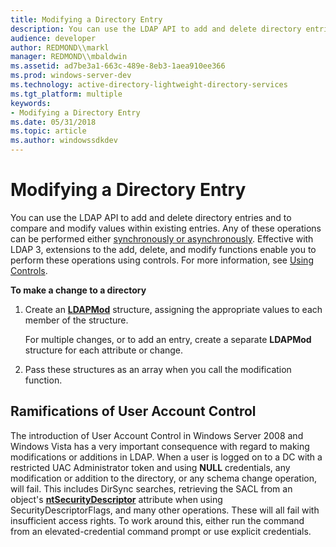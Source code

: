 ```yaml
---
title: Modifying a Directory Entry
description: You can use the LDAP API to add and delete directory entries and to compare and modify values within existing entries.
audience: developer
author: REDMOND\\markl
manager: REDMOND\\mbaldwin
ms.assetid: ad7be3a1-663c-489e-8eb3-1aea910ee366
ms.prod: windows-server-dev
ms.technology: active-directory-lightweight-directory-services
ms.tgt_platform: multiple
keywords:
- Modifying a Directory Entry
ms.date: 05/31/2018
ms.topic: article
ms.author: windowssdkdev
---
```


# Modifying a Directory Entry

You can use the LDAP API to add and delete directory entries and to compare and modify values within existing entries. Any of these operations can be performed either [synchronously or asynchronously](synchronous-vs--asynchronous-calls.md). Effective with LDAP 3, extensions to the add, delete, and modify functions enable you to perform these operations using controls. For more information, see [Using Controls](using-controls.md).

**To make a change to a directory**

1.  Create an [**LDAPMod**](/windows/previous-versions/Winldap/ns-winldap-ldapmoda?branch=master) structure, assigning the appropriate values to each member of the structure.

    For multiple changes, or to add an entry, create a separate **LDAPMod** structure for each attribute or change.

2.  Pass these structures as an array when you call the modification function.

## Ramifications of User Account Control

The introduction of User Account Control in Windows Server 2008 and Windows Vista has a very important consequence with regard to making modifications or additions in LDAP. When a user is logged on to a DC with a restricted UAC Administrator token and using **NULL** credentials, any modification or addition to the directory, or any schema change operation, will fail. This includes DirSync searches, retrieving the SACL from an object's [**ntSecurityDescriptor**](https://msdn.microsoft.com/library/ms679006) attribute when using SecurityDescriptorFlags, and many other operations. These will all fail with insufficient access rights. To work around this, either run the command from an elevated-credential command prompt or use explicit credentials.

 

 




